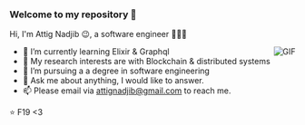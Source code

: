 ### Welcome to my repository  👋
<!--
<a href="https://tva1.sinaimg.cn/large/007S8ZIlgy1ggrqy7om28j30j80omjtq.jpg">
  <img align="left" alt="Wechat" width="22px" src="https://cdn.jsdelivr.net/npm/simple-icons@3.1.0/icons/wechat.svg" />
</a>
<a href="https://www.linkedin.com/in/%E7%A1%95-%E5%88%98-073728144/">
  <img align="left" alt="LinkedIn" width="22px" src="https://cdn.jsdelivr.net/npm/simple-icons@3.1.0/icons/linkedin.svg" />
</a>
<a href="ninomyemail@gmail.com">
  <img align="left" alt="'Gmail" width="22px" src="https://cdn.jsdelivr.net/npm/simple-icons@3.1.0/icons/gmail.svg" />
</a>
<a href="https://leetcode.com/lovelybuggies/">
  <img align="left" alt="LeetCode" width="22px" src="https://cdn.jsdelivr.net/npm/simple-icons@3.1.0/icons/leetcode.svg" />
</a>
<a href="https://www.kaggle.com/ninolau">
  <img align="left" alt="Kaggle" width="22px" src="https://cdn.jsdelivr.net/npm/simple-icons@3.1.0/icons/kaggle.svg" />
</a>

<br />
<br />
-->

Hi, I'm Attig Nadjib 😉, a software engineer 👨🏻‍💻 

  <img align="right" alt="GIF" src="https://media.giphy.com/media/iIqmM5tTjmpOB9mpbn/giphy.gif" />


- 🌱 I’m currently learning Elixir & Graphql
- 🤔 My research interests are with Blockchain & distributed systems
- 💼 I’m pursuing a a degree in software engineering
- 💬 Ask me about anything, I would like to answer. 
- 📫 Please email via attignadjib@gmail.com to reach me.


⭐️ F19 <3
